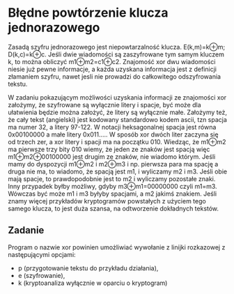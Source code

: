# Błędne powtórzenie klucza jednorazowego

Zasadą szyfru jednorazowego jest niepowtarzalność klucza. E(k,m)=k⊕m; D(k,c)=k⊕c. Jeśli dwie wiadomości są zaszyfrowane tym samym kluczem k, to można obliczyć m1⊕m2=c1⊕c2. Znajomość xor dwu wiadomości niesie już pewne informacje, a każda uzyskana informacja jest z definicji złamaniem szyfru, nawet jesli nie prowadzi do całkowitego odszyfrowania tekstu.

W zadaniu pokazującym możliwości uzyskania informacji ze znajomości xor założymy, że szyfrowane są wyłącznie litery i spacje, być może dla ułatwienia będzie można założyć, że litery są wyłącznie małe. Założymy też, że cały tekst (angielski) jest kodowany standardowo kodem ascii, tzn spacja ma numer 32, a litery 97-122. W notacji heksagonalnej spacja jest równa 0x00100000 a małe litery 0x011..... W sposób xor dwóch liter zaczyna się od trzech zer, a  xor litery i spacji ma na początku 010. Wiedząc, że m1⊕m2 ma pierwsze trzy bity 010 wiemy, że jeden ze znaków jest spacją więc m1⊕m2⊕00100000 jest drugim ze znaków, nie wiadomo którym. Jeśli mamy do dyspozycji m1⊕m2 i m2⊕m3 i np. pierwsza para ma spację a druga nie ma, to wiadomo, że spacją jest m1, i wyliczamy m2 i m3. Jeśli obie mają spacje, to prawdopodobnie jest to m2 i wyliczamy pozostałe znaki. Inny przypadek byłby możliwy, gdyby m3⊕m1=00000000 czyli m1=m3. Wówczas być może m1 i m3 byłyby spacjami, a m2 jakimś znakiem. Jeśli znamy więcej przykładów kryptogramów powstałych z użyciem tego samego klucza, to jest duża szansa, na odtworzenie dokładnych tekstów.

## Zadanie
Program o nazwie xor powinien umożliwiać wywołanie z linijki rozkazowej z następującymi opcjami:
- p (przygotowanie tekstu do przykładu działania),
- e (szyfrowanie),
- k (kryptoanaliza wyłącznie w oparciu o kryptogram)